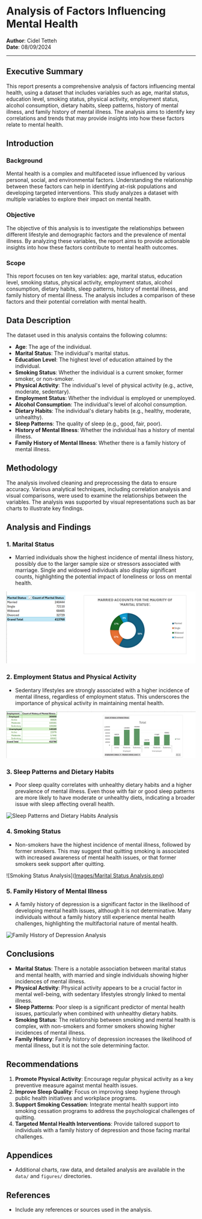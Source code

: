 # Analysis of Factors Influencing Mental Health

**Author**: Cidel Tetteh  
**Date**: 08/09/2024

---

## Executive Summary

This report presents a comprehensive analysis of factors influencing mental health, using a dataset that includes variables such as age, marital status, education level, smoking status, physical activity, employment status, alcohol consumption, dietary habits, sleep patterns, history of mental illness, and family history of mental illness. The analysis aims to identify key correlations and trends that may provide insights into how these factors relate to mental health.

## Introduction

### Background
Mental health is a complex and multifaceted issue influenced by various personal, social, and environmental factors. Understanding the relationship between these factors can help in identifying at-risk populations and developing targeted interventions. This study analyzes a dataset with multiple variables to explore their impact on mental health.

### Objective
The objective of this analysis is to investigate the relationships between different lifestyle and demographic factors and the prevalence of mental illness. By analyzing these variables, the report aims to provide actionable insights into how these factors contribute to mental health outcomes.

### Scope
This report focuses on ten key variables: age, marital status, education level, smoking status, physical activity, employment status, alcohol consumption, dietary habits, sleep patterns, history of mental illness, and family history of mental illness. The analysis includes a comparison of these factors and their potential correlation with mental health.

## Data Description

The dataset used in this analysis contains the following columns:
- **Age**: The age of the individual.
- **Marital Status**: The individual's marital status.
- **Education Level**: The highest level of education attained by the individual.
- **Smoking Status**: Whether the individual is a current smoker, former smoker, or non-smoker.
- **Physical Activity**: The individual's level of physical activity (e.g., active, moderate, sedentary).
- **Employment Status**: Whether the individual is employed or unemployed.
- **Alcohol Consumption**: The individual's level of alcohol consumption.
- **Dietary Habits**: The individual's dietary habits (e.g., healthy, moderate, unhealthy).
- **Sleep Patterns**: The quality of sleep (e.g., good, fair, poor).
- **History of Mental Illness**: Whether the individual has a history of mental illness.
- **Family History of Mental Illness**: Whether there is a family history of mental illness.

## Methodology

The analysis involved cleaning and preprocessing the data to ensure accuracy. Various analytical techniques, including correlation analysis and visual comparisons, were used to examine the relationships between the variables. The analysis was supported by visual representations such as bar charts to illustrate key findings.

## Analysis and Findings

### 1. Marital Status
- Married individuals show the highest incidence of mental illness history, possibly due to the larger sample size or stressors associated with marriage. Single and widowed individuals also display significant counts, highlighting the potential impact of loneliness or loss on mental health.

![Marital Status Analysis](https://github.com/Cidelx/Mental_Health_Analysis/blob/main/Images/Marital%20Status%20Analysis.png?raw=true)

### 2. Employment Status and Physical Activity
- Sedentary lifestyles are strongly associated with a higher incidence of mental illness, regardless of employment status. This underscores the importance of physical activity in maintaining mental health.

![Employment and Physical Activity Analysis](https://github.com/Cidelx/Mental_Health_Analysis/blob/main/Images/Employment%20Status%20and%20Physical%20Activity.png?raw=true)

### 3. Sleep Patterns and Dietary Habits
- Poor sleep quality correlates with unhealthy dietary habits and a higher prevalence of mental illness. Even those with fair or good sleep patterns are more likely to have moderate or unhealthy diets, indicating a broader issue with sleep affecting overall health.

![Sleep Patterns and Dietary Habits Analysis]([file-78pFByGxO6N5oIdThwVoCVSm.png](https://github.com/Cidelx/Mental_Health_Analysis/blob/main/Images/Sleep%20Patterns%20and%20Dietary%20Habits.png?raw=true))

### 4. Smoking Status
- Non-smokers have the highest incidence of mental illness, followed by former smokers. This may suggest that quitting smoking is associated with increased awareness of mental health issues, or that former smokers seek support after quitting.

![Smoking Status Analysis]([Images/Marital Status Analysis.png](https://github.com/Cidelx/Mental_Health_Analysis/blob/main/Images/Smoking%20Status.png?raw=true))

### 5. Family History of Mental Illness
- A family history of depression is a significant factor in the likelihood of developing mental health issues, although it is not determinative. Many individuals without a family history still experience mental health challenges, highlighting the multifactorial nature of mental health.

![Family History of Depression Analysis]([file-wbABzkp7Iwr9wKUUGR1aRXhV.png](https://github.com/Cidelx/Mental_Health_Analysis/blob/main/Images/Family%20History%20of%20Mental%20Illness.png?raw=true))

## Conclusions

- **Marital Status**: There is a notable association between marital status and mental health, with married and single individuals showing higher incidences of mental illness.
- **Physical Activity**: Physical activity appears to be a crucial factor in mental well-being, with sedentary lifestyles strongly linked to mental illness.
- **Sleep Patterns**: Poor sleep is a significant predictor of mental health issues, particularly when combined with unhealthy dietary habits.
- **Smoking Status**: The relationship between smoking and mental health is complex, with non-smokers and former smokers showing higher incidences of mental illness.
- **Family History**: Family history of depression increases the likelihood of mental illness, but it is not the sole determining factor.

## Recommendations

1. **Promote Physical Activity**: Encourage regular physical activity as a key preventive measure against mental health issues.
2. **Improve Sleep Quality**: Focus on improving sleep hygiene through public health initiatives and workplace programs.
3. **Support Smoking Cessation**: Integrate mental health support into smoking cessation programs to address the psychological challenges of quitting.
4. **Targeted Mental Health Interventions**: Provide tailored support to individuals with a family history of depression and those facing marital challenges.

## Appendices

- Additional charts, raw data, and detailed analysis are available in the `data/` and `figures/` directories.

## References

- Include any references or sources used in the analysis.

